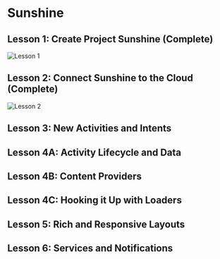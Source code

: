 # Sunshine

## Lesson 1: Create Project Sunshine (Complete)
![Lesson 1](https://github.com/eclipsegst/sunshine/images/device-2015-03-30-011047.png)

## Lesson 2: Connect Sunshine to the Cloud (Complete)
![Lesson 2](https://github.com/eclipsegst/sunshine/images/device-2015-03-30-011050.png)

## Lesson 3: New Activities and Intents

## Lesson 4A: Activity Lifecycle and Data

## Lesson 4B: Content Providers

## Lesson 4C: Hooking it Up with Loaders

## Lesson 5: Rich and Responsive Layouts

## Lesson 6: Services and Notifications